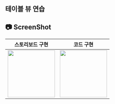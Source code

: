 ## 테이블 뷰 연습

## 📷 ScreenShot
|스토리보드 구현|코드 구현|
|:-:|:-:|
|<img src="https://github.com/yeggrrr/TableViewPratice/assets/161591832/bc9e40e1-5a29-4c36-9426-08ecdd3112ab" width="150"/>|<img src="https://github.com/yeggrrr/TableViewPratice/assets/161591832/ddb993a1-32e6-4354-b6d2-27473a1b952a" width="150"/>|
